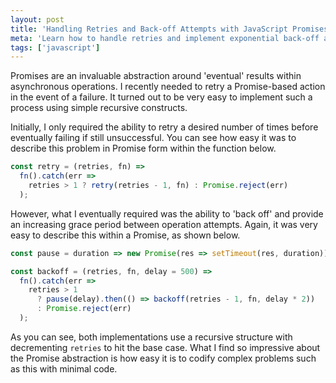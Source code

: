 ```yaml
---
layout: post
title: 'Handling Retries and Back-off Attempts with JavaScript Promises'
meta: 'Learn how to handle retries and implement exponential back-off attempts with JavaScript Promises for more resilient asynchronous operations.'
tags: ['javascript']
---
```


Promises are an invaluable abstraction around 'eventual' results within asynchronous operations.
I recently needed to retry a Promise-based action in the event of a failure.
It turned out to be very easy to implement such a process using simple recursive constructs.

<!--more-->

Initially, I only required the ability to retry a desired number of times before eventually failing if still unsuccessful.
You can see how easy it was to describe this problem in Promise form within the function below.

```js
const retry = (retries, fn) =>
  fn().catch(err =>
    retries > 1 ? retry(retries - 1, fn) : Promise.reject(err)
  );
```

However, what I eventually required was the ability to 'back off' and provide an increasing grace period between operation attempts.
Again, it was very easy to describe this within a Promise, as shown below.

```js
const pause = duration => new Promise(res => setTimeout(res, duration));

const backoff = (retries, fn, delay = 500) =>
  fn().catch(err =>
    retries > 1
      ? pause(delay).then(() => backoff(retries - 1, fn, delay * 2))
      : Promise.reject(err)
  );
```

As you can see, both implementations use a recursive structure with decrementing `retries` to hit the base case.
What I find so impressive about the Promise abstraction is how easy it is to codify complex problems such as this with minimal code.
